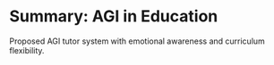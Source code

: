 # Summary: AGI in Education
Proposed AGI tutor system with emotional awareness and curriculum flexibility.
